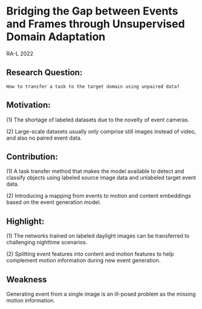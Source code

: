 # Bridging the Gap between Events and Frames through Unsupervised Domain Adaptation

RA-L 2022

## Research Question:
    How to transfer a task to the target domain using unpaired data? 

## Motivation:
(1) The shortage of labeled datasets due to the novelty of event cameras.

(2) Large-scale datasets usually only comprise still images instead of video, and also no paired event data.

## Contribution:
(1) A task transfer method that makes the model available to detect and classify objects using labeled source image data and unlabeled target event data.

(2) Introducing a mapping from events to motion and content embeddings based on the event generation model.

## Highlight:
(1) The networks trained on labeled daylight images can be transferred to challenging nighttime scenarios.

(2) Splitting event features into content and motion features to help complement motion information during new event generation.

## Weakness
Generating event from a single image is an ill-posed problem as the missing motion information. 